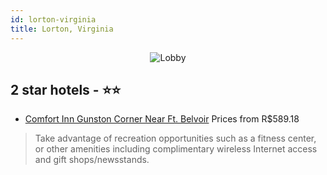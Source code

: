 ```yaml
---
id: lorton-virginia
title: Lorton, Virginia
---
```


<center><img src="https://i.travelapi.com/hotels/1000000/50000/43100/43057/472e074e_z.jpg" alt="Lobby" /></center>


##  2 star hotels - ⭐️⭐️

-    [Comfort Inn Gunston Corner Near Ft. Belvoir](https://us.hurb.com/hotels/lorton/comfort-inn-gunston-corner-near-ft-belvoir-JNP-JP062407?cmp=18055) Prices from R$589.18
   > Take advantage of recreation opportunities such as a fitness center, or other amenities including complimentary wireless Internet access and gift shops/newsstands.

